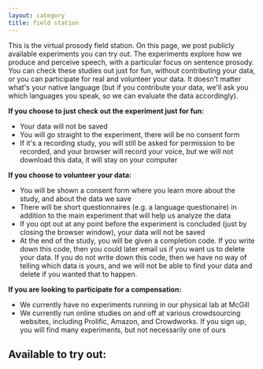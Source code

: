 ```yaml
---
layout: category
title: field station
---
```


<p class="message">
This is the virtual prosody field station. On this page, we post publicly available experiments you can try out. The experiments explore how we produce and perceive speech, with a particular focus on sentence prosody. You can check these studies out just for fun, without contributing your data, or you can participate for real and volunteer your data. It doesn't matter what's your native language (but if you contribute your data, we'll ask you which languages you speak, so we can evaluate the data accordingly).
</p>




**If you choose to just check out the experiment just for fun:**
* Your data will not be saved
* You will go straight to the experiment, there will be no consent form
* If it's a recording study, you will still be asked for permission to be recorded, and your browser will record your voice, but we will not download this data, it will stay on your computer


**If you choose to volunteer your data:**
* You will be shown a consent form where you learn more about the study, and about the data we save
* There will be short questionnaires (e.g. a language questionaire) in addition to the main experiment that will help us analyze the data
* If you opt out at any point before the experiment is concluded (just by closing the browser window), your data will not be saved
* At the end of the study, you will be given a completion code. If you write down this code, then you could later email us if you want us to delete your data. If you do not write down this code, then we have no way of telling which data is yours, and we will not be able to find your data and delete if you wanted that to happen. 


**If you are looking to participate for a compensation:**
* We currently have no experiments running in our physical lab at McGill
* We currently run online studies on and off at various crowdsourcing websites, including Prolific, Amazon, and Crowdworks. If you sign up, you will find many experiments, but not necessarily one of ours



## Available to try out:
